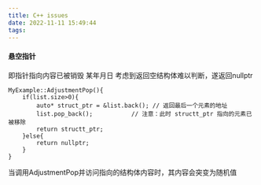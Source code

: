 ```yaml
---
title: C++ issues
date: 2022-11-11 15:49:44
tags:
---
```

#### 悬空指针
即指针指向内容已被销毁
某年月日 考虑到返回空结构体难以判断，遂返回nullptr
```
MyExample::AdjustmentPop(){
    if(list.size>0){
        auto* struct_ptr = &list.back(); // 返回最后一个元素的地址
        list.pop_back();           // 注意：此时 structt_ptr 指向的元素已被移除
        return structt_ptr;   
    }else{
        return nullptr;
    }
}
```
当调用AdjustmentPop并访问指向的结构体内容时，其内容会突变为随机值